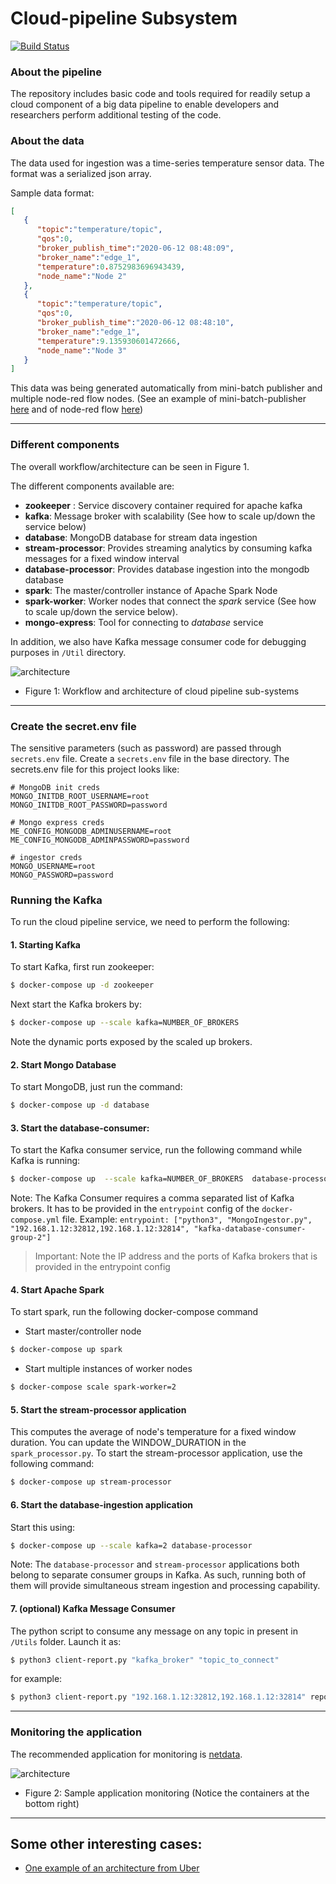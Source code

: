 # Cloud-pipeline Subsystem

[![Build Status](https://travis-ci.com/rohitshubham/Cloud-pipeline.svg?branch=master)](https://travis-ci.com/rohitshubham/Cloud-pipeline) 

### About the pipeline 

The repository includes basic code and tools required for readily setup a cloud component of a big data pipeline to enable developers and researchers perform additional testing of the code. 

### About the data
The data used for ingestion was a time-series temperature sensor data. The format was a serialized json array. 

Sample data format:
```json
[
   {
      "topic":"temperature/topic",
      "qos":0,
      "broker_publish_time":"2020-06-12 08:48:09",
      "broker_name":"edge_1",
      "temperature":0.8752983696943439,
      "node_name":"Node 2"
   },
   {
      "topic":"temperature/topic",
      "qos":0,
      "broker_publish_time":"2020-06-12 08:48:10",
      "broker_name":"edge_1",
      "temperature":9.135930601472666,
      "node_name":"Node 3"
   }
]
```

This data was being generated automatically from mini-batch publisher and multiple node-red flow nodes. (See an example of mini-batch-publisher [here](https://github.com/rohitshubham/edge_simulator) and of node-red flow [here](https://github.com/rohitshubham/node-red-automatic-deployer))

---
### Different components
The overall workflow/architecture can be seen in Figure 1.

The different components available are:

* __zookeeper__ : Service discovery container required for apache kafka
* __kafka__: Message broker with scalability (See how to scale up/down the service below)
* __database__: MongoDB database for stream data ingestion
* __stream-processor__: Provides streaming analytics by consuming kafka messages for a fixed window interval
* __database-processor__: Provides database ingestion into the mongodb database
* __spark__: The master/controller instance of Apache Spark Node
* __spark-worker__: Worker nodes that connect the _spark_ service (See how to scale up/down the service below).
* __mongo-express__: Tool for connecting to _database_ service 

In addition, we also have Kafka message consumer code for debugging purposes in `/Util` directory.


![architecture](images/Cloud_sim_architecture.png)
* Figure 1: Workflow and architecture of cloud pipeline sub-systems

---
### Create the secret.env file
The sensitive parameters (such as password) are passed through `secrets.env` file. Create a `secrets.env` file in the base directory. The secrets.env file for this project looks like:
```
# MongoDB init creds
MONGO_INITDB_ROOT_USERNAME=root
MONGO_INITDB_ROOT_PASSWORD=password

# Mongo express creds
ME_CONFIG_MONGODB_ADMINUSERNAME=root
ME_CONFIG_MONGODB_ADMINPASSWORD=password

# ingestor creds
MONGO_USERNAME=root
MONGO_PASSWORD=password
```

### Running the Kafka
To run the cloud pipeline service, we need to perform the following:

#### 1. Starting Kafka

To start Kafka, first run zookeeper:

```bash
$ docker-compose up -d zookeeper
```

Next start the Kafka brokers by:
```bash
$ docker-compose up --scale kafka=NUMBER_OF_BROKERS
```
Note the dynamic ports exposed by the scaled up brokers.
#### 2. Start Mongo Database
To start MongoDB, just run the command:

```bash
$ docker-compose up -d database
```

#### 3. Start the database-consumer:
To start the Kafka consumer service, run the following command while Kafka is running:

```bash
$ docker-compose up  --scale kafka=NUMBER_OF_BROKERS  database-processor
```

Note: The Kafka Consumer requires a comma separated list of Kafka brokers. It has to be provided in the `entrypoint` config of the `docker-compose.yml` file.
Example: `entrypoint: ["python3", "MongoIngestor.py", "192.168.1.12:32812,192.168.1.12:32814", "kafka-database-consumer-group-2"]`

> Important: Note the IP address and the ports of Kafka brokers that is provided in the entrypoint config

#### 4. Start Apache Spark
To start spark, run the following docker-compose command

* Start master/controller node
```bash
$ docker-compose up spark
```
* Start multiple instances of worker nodes
```bash
$ docker-compose scale spark-worker=2
```
#### 5. Start the stream-processor application

This computes the average of node's temperature for a fixed window duration. You can update the WINDOW_DURATION in the `spark_processor.py`. To start the stream-processor application, use the following command:

```bash
$ docker-compose up stream-processor
```
#### 6. Start the database-ingestion application
Start this using:

```bash
$ docker-compose up --scale kafka=2 database-processor
```

Note: The `database-processor` and `stream-processor` applications both belong to separate consumer groups in Kafka. As such, running both of them will provide simultaneous stream ingestion and processing capability.

#### 7. (optional) Kafka Message Consumer

The python script to consume any message on any topic in present in `/Utils` folder. Launch it as:

```bash
$ python3 client-report.py "kafka_broker" "topic_to_connect"
```
for example:

```bash
$ python3 client-report.py "192.168.1.12:32812,192.168.1.12:32814" report
```

---

### Monitoring the application
The recommended application for monitoring is [netdata](https://github.com/netdata/netdata).

![architecture](images/monitoring.png)
* Figure 2: Sample application monitoring (Notice the containers at the bottom right)
---
## Some other interesting cases:
* [One example of an architecture from Uber](https://www.uber.com/en-FI/blog/real-time-exactly-once-ad-event-processing/)